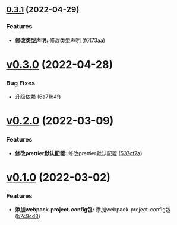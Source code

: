 ## [0.3.1](https://github.com/qinshixixing/ebullience/compare/webpack-project-config/v0.3.0...webpack-project-config/0.3.1) (2022-04-29)


### Features

* **修改类型声明:** 修改类型声明 ([f6173aa](https://github.com/qinshixixing/ebullience/commit/f6173aa8e4bb6868791e83072c5e084396622f22))



# [v0.3.0](https://github.com/qinshixixing/ebullience/compare/webpack-project-config/v0.2.0...webpack-project-config/v0.3.0) (2022-04-28)


### Bug Fixes

* 升级依赖 ([6a71b4f](https://github.com/qinshixixing/ebullience/commit/6a71b4fa32be2799c148c60cc55164850a3547ea))



# [v0.2.0](https://github.com/qinshixixing/ebullience/compare/webpack-project-config/v0.1.0...webpack-project-config/v0.2.0) (2022-03-09)


### Features

* **修改prettier默认配置:** 修改prettier默认配置 ([537cf7a](https://github.com/qinshixixing/ebullience/commit/537cf7a7c26f57b1588b51013f3e40c481d4d70b))



# [v0.1.0](https://github.com/qinshixixing/ebullience/compare/b7c9cd302b1ac472797d6fcee20bd48d5ceddd61...webpack-project-config/v0.1.0) (2022-03-02)


### Features

* **添加webpack-project-config包:** 添加webpack-project-config包 ([b7c9cd3](https://github.com/qinshixixing/ebullience/commit/b7c9cd302b1ac472797d6fcee20bd48d5ceddd61))



